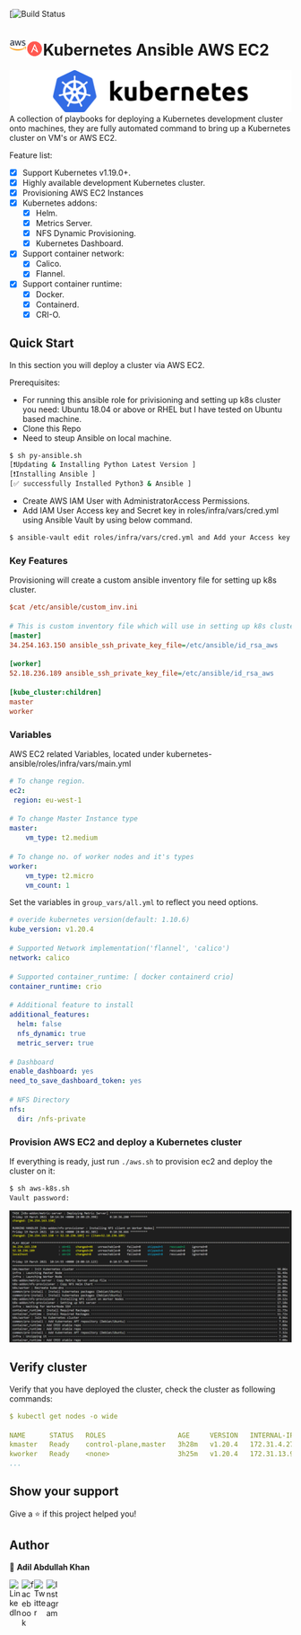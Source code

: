 [![Build Status](https://travis-ci.com/khann-adill/kubernetes-ansible.svg?branch=main)

# Kubernetes Ansible AWS EC2 <img align="left" width="30px" src="https://raw.githubusercontent.com/khann-adill/khann-adill/master/Tools_icons/aws.png"/> <img align="left" alt="Unix" width="30px" src="https://raw.githubusercontent.com/khann-adill/khann-adill/master/Tools_icons/Ansible.png" />

![Kubernetes](script/kubernetes-logo-color.png)
A collection of playbooks for deploying a Kubernetes development cluster onto machines, they are fully automated command to bring up a Kubernetes cluster on VM's or AWS EC2.

Feature list:
- [x] Support Kubernetes v1.19.0+.
- [x] Highly available development Kubernetes cluster.
- [x] Provisioning AWS EC2 Instances
- [x] Kubernetes addons:
  - [x] Helm.
  - [x] Metrics Server.
  - [x] NFS Dynamic Provisioning. 
  - [x] Kubernetes Dashboard.
- [x] Support container network:
  - [x] Calico.
  - [x] Flannel.
- [x] Support container runtime:
  - [x] Docker.
  - [x] Containerd.
  - [x] CRI-O.

## Quick Start
In this section you will deploy a cluster via AWS EC2.

Prerequisites:
* For running this ansible role for privisioning and setting up k8s cluster you need: Ubuntu 18.04 or above or RHEL but I have tested on Ubuntu based machine.
* Clone this Repo
* Need to steup Ansible on local machine.

```sh
$ sh py-ansible.sh
[❗️Updating & Installing Python Latest Version ]
[❗️Installing Ansible ]
[✅ successfully Installed Python3 & Ansible ]
```
* Create AWS IAM User with AdministratorAccess Permissions.
* Add IAM User Access key and Secret key in roles/infra/vars/cred.yml using Ansible Vault by using below command.

 ```sh
 $ ansible-vault edit roles/infra/vars/cred.yml and Add your Access key & Secret key.
 ```
 
### Key Features
Provisioning will create a custom ansible inventory file for setting up k8s cluster.
```ini
$cat /etc/ansible/custom_inv.ini

# This is custom inventory file which will use in setting up k8s cluster
[master]
34.254.163.150 ansible_ssh_private_key_file=/etc/ansible/id_rsa_aws

[worker]
52.18.236.189 ansible_ssh_private_key_file=/etc/ansible/id_rsa_aws

[kube_cluster:children]
master
worker
```

### Variables
AWS EC2 related Variables, located under kubernetes-ansible/roles/infra/vars/main.yml
```yml
# To change region.
ec2:
 region: eu-west-1
 
# To change Master Instance type
master:
    vm_type: t2.medium
    
# To change no. of worker nodes and it's types
worker:
    vm_type: t2.micro
    vm_count: 1
```

Set the variables in `group_vars/all.yml` to reflect you need options.
```yml
# overide kubernetes version(default: 1.10.6)
kube_version: v1.20.4

# Supported Network implementation('flannel', 'calico')
network: calico

# Supported container_runtime: [ docker containerd crio]
container_runtime: crio

# Additional feature to install
additional_features:
  helm: false
  nfs_dynamic: true
  metric_server: true
  
# Dashboard
enable_dashboard: yes
need_to_save_dashboard_token: yes

# NFS Directory
nfs:
  dir: /nfs-private
```
### Provision AWS EC2 and deploy a Kubernetes cluster
If everything is ready, just run `./aws.sh` to provision ec2 and deploy the cluster on it:
```sh
$ sh aws-k8s.sh
Vault password:
```

![alt tag](https://github.com/khann-adill/kubernetes-ansible/blob/main/script/ansi%20status%20k8s.PNG)

## Verify cluster
Verify that you have deployed the cluster, check the cluster as following commands:
```yml
$ kubectl get nodes -o wide

NAME      STATUS   ROLES                  AGE     VERSION   INTERNAL-IP    OS-IMAGE           KERNEL-VERSION   CONTAINER-RUNTIME
kmaster   Ready    control-plane,master   3h28m   v1.20.4   172.31.4.27  Ubuntu 20.04.2 LTS   5.4.0-1038-aws   cri-o://1.20.1
kworker   Ready    <none>                 3h25m   v1.20.4   172.31.13.91 Ubuntu 20.04.2 LTS   5.4.0-1038-aws   cri-o://1.20.1
...
```
## Show your support

Give a ⭐️ if this project helped you!

## Author

👤 **Adil Abdullah Khan**

[<img align="left" alt="LinkedIn" width="22px" src="https://cdn.jsdelivr.net/npm/simple-icons@v3/icons/linkedin.svg" />][linkedin]
[<img align="left" alt="facebook" width="22px" src="https://cdn.jsdelivr.net/npm/simple-icons@3.3.0/icons/facebook.svg" />][facebook]
[<img align="left" alt="Twitter" width="22px" src="https://cdn.jsdelivr.net/npm/simple-icons@v3/icons/twitter.svg" />][twitter]
[<img align="left" alt="Instagram" width="22px" src="https://cdn.jsdelivr.net/npm/simple-icons@v3/icons/instagram.svg" />][instagram]

<br />

[facebook]: https://www.facebook.com/adilabdullah.khan.393
[twitter]: https://twitter.com/adilkhan220496
[instagram]: https://www.instagram.com/khann_adill/
[linkedin]: https://www.linkedin.com/in/adil-abdullah-khan-682075140/
